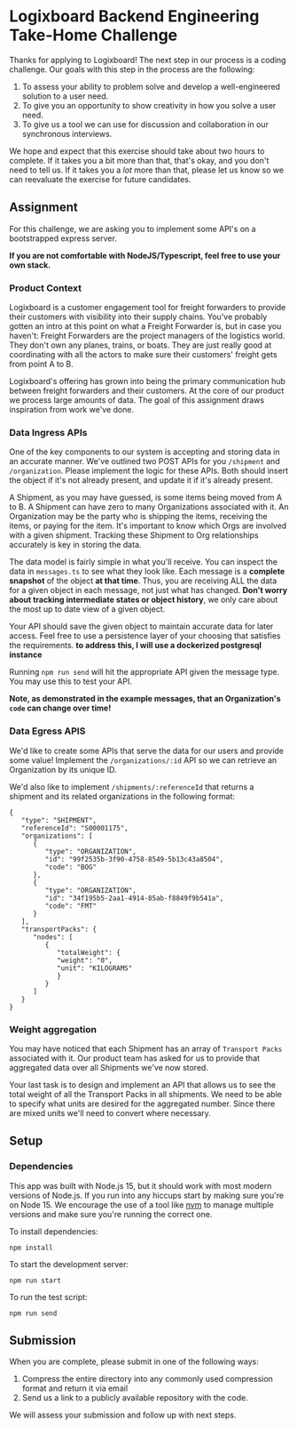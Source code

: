 # Logixboard Backend Engineering Take-Home Challenge

Thanks for applying to Logixboard! The next step in our process is a coding challenge. Our goals
with this step in the process are the following:

1. To assess your ability to problem solve and develop a well-engineered solution to a user need.
1. To give you an opportunity to show creativity in how you solve a user need.
1. To give us a tool we can use for discussion and collaboration in our synchronous interviews.

We hope and expect that this exercise should take about two hours to complete. If it takes you a
bit more than that, that's okay, and you don't need to tell us. If it takes you a _lot_ more than
that, please let us know so we can reevaluate the exercise for future candidates.

## Assignment

For this challenge, we are asking you to implement some API's on a bootstrapped express server.

**If you are not comfortable with NodeJS/Typescript, feel free to use your own stack.**

### Product Context

Logixboard is a customer engagement tool for freight forwarders to provide their customers with
visibility into their supply chains. You've probably gotten an intro at this point on what a
Freight Forwarder is, but in case you haven't: Freight Forwarders are the project managers of the
logistics world. They don't own any planes, trains, or boats. They are just really good at
coordinating with all the actors to make sure their customers' freight gets from point A to B.

Logixboard's offering has grown into being the primary communication hub between freight
forwarders and their customers. At the core of our product we process large amounts of data. The
goal of this assignment draws inspiration from work we've done.

### Data Ingress APIs

One of the key components to our system is accepting and storing data in an accurate manner. We've
outlined two POST APIs for you `/shipment` and `/organization`. Please implement the logic for
these APIs. Both should insert the object if it's not already present, and update it if it's
already present.

A Shipment, as you may have guessed, is some items being moved from A to B. A Shipment can have zero
to many Organizations associated with it.
An Organization may be the party who is shipping the items, receiving the items, or paying for the
item. It's important to know which Orgs are involved with a given shipment. Tracking these Shipment
to Org relationships accurately is key in storing the data.

The data model is fairly simple in what you'll receive. You can inspect the data in `messages.ts`
to see what they look like. Each message is a **complete snapshot** of the object **at that time**.
Thus, you are receiving ALL the data for a given object in each message, not just what has changed.
**Don't worry about tracking intermediate states or object history**, we only care about the most up to
date view of a given object.

Your API should save the given object to maintain accurate data for later access. Feel free to use
a persistence layer of your choosing that satisfies the requirements.
**to address this, I will use a dockerized postgresql instance**

Running `npm run send` will hit the appropriate API given the message type. You may use this to
test your API.

**Note, as demonstrated in the example messages, that an Organization's `code` can change over
time!**

### Data Egress APIS

We'd like to create some APIs that serve the data for our users and provide some value! Implement
the `/organizations/:id` API so we can retrieve an Organization by its unique ID.

We'd also like to implement `/shipments/:referenceId` that returns a shipment and its related
organizations in the following format:

```
{
   "type": "SHIPMENT",
   "referenceId": "S00001175",
   "organizations": [
      {
         "type": "ORGANIZATION",
         "id": "99f2535b-3f90-4758-8549-5b13c43a8504",
         "code": "BOG"
      },
      {
         "type": "ORGANIZATION",
         "id": "34f195b5-2aa1-4914-85ab-f8849f9b541a",
         "code": "FMT"
      }
   ],
   "transportPacks": {
      "nodes": [
         {
            "totalWeight": {
            "weight": "0",
            "unit": "KILOGRAMS"
            }
         }
      ]
   }
}
```

### Weight aggregation

You may have noticed that each Shipment has an array of `Transport Packs` associated with it. Our product team
has asked for us to provide that aggregated data over all Shipments we've now stored.

Your last task is to design and implement an API that allows us to see the total weight of all the Transport Packs
in all shipments. We need to be able to specify what units are desired for the aggregated number. Since there are
mixed units we'll need to convert where necessary.

## Setup

### Dependencies

This app was built with Node.js 15, but it should work with most modern versions of Node.js. If
you run into any hiccups start by making sure you're on Node 15. We encourage the use of a tool
like [nvm](https://github.com/nvm-sh/nvm#installing-and-updating) to manage multiple versions and
make sure you're running the correct one.

To install dependencies:

```
npm install
```

To start the development server:

```
npm run start
```

To run the test script:

```
npm run send
```

## Submission

When you are complete, please submit in one of the following ways:

1. Compress the entire directory into any commonly used compression format and return it via
   email
2. Send us a link to a publicly available repository with the code.

We will assess your submission and follow up with next steps.
